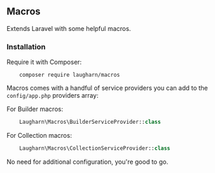 ## Macros

Extends Laravel with some helpful macros.

### Installation

Require it with Composer:

```shell
    composer require laugharn/macros
```

Macros comes with a handful of service providers you can add to the `config/app.php` providers array:

For Builder macros:

```php
    Laugharn\Macros\BuilderServiceProvider::class
```

For Collection macros:

```php
    Laugharn\Macros\CollectionServiceProvider::class
```

No need for additional configuration, you're good to go.
